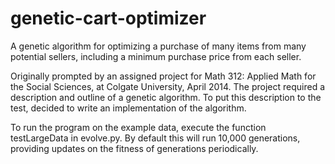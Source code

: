 genetic-cart-optimizer
======================

A genetic algorithm for optimizing a purchase of many items from many potential sellers, including a minimum purchase price from each seller. 

Originally prompted by an assigned project for Math 312: Applied Math for the Social Sciences, at Colgate University, April 2014. The project required a description and outline of a genetic algorithm. To put this description to the test, decided to write an implementation of the algorithm.

To run the program on the example data, execute the function testLargeData in evolve.py. By default this will run 10,000 generations, providing updates on the fitness of generations periodically.

